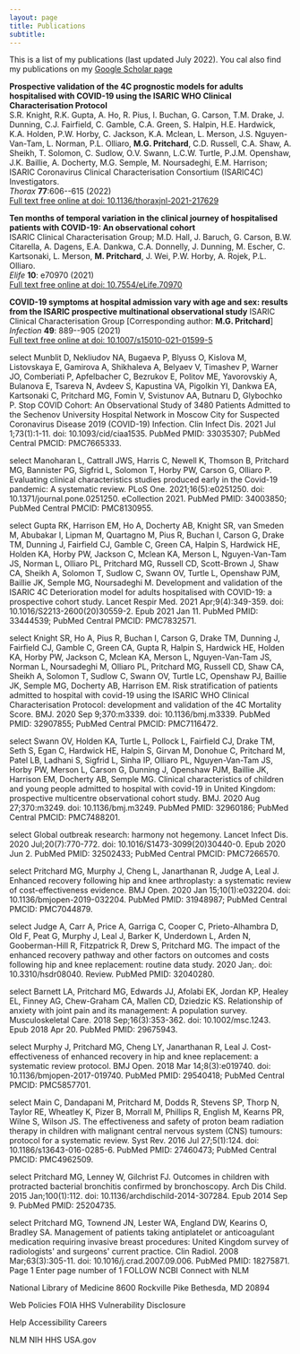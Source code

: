 ```yaml
---
layout: page
title: Publications
subtitle: 
---
```


This is a list of my publications (last updated July 2022). You cal also find my publications on my [Google Scholar page](https://scholar.google.co.uk/citations?user=mQRgzdIAAAAJ&hl=en)

**Prospective validation of the 4C prognostic models for adults hospitalised with COVID-19 using the ISARIC WHO Clinical Characterisation Protocol**  
S.R. Knight, R.K. Gupta, A. Ho, R. Pius, I. Buchan, G. Carson, T.M. Drake, J. Dunning, C.J. Fairfield, C. Gamble, C.A. Green, S. Halpin, H.E. Hardwick, K.A. Holden, P.W. Horby, C. Jackson, K.A. Mclean, L. Merson, J.S. Nguyen-Van-Tam, L. Norman, P.L. Olliaro, **M.G. Pritchard**, C.D. Russell, C.A. Shaw, A. Sheikh, T. Solomon, C. Sudlow, O.V. Swann, L.C.W. Turtle, P.J.M. Openshaw, J.K. Baillie, A. Docherty, M.G. Semple, M. Noursadeghi, E.M. Harrison; ISARIC Coronavirus Clinical Characterisation Consortium (ISARIC4C) Investigators.  
_Thorax_ **77**:606--615 (2022)  
[Full text free online at doi: 10.1136/thoraxjnl-2021-217629](https://thorax.bmj.com/content/77/6/606.info)

**Ten months of temporal variation in the clinical journey of hospitalised patients with COVID-19: An observational cohort**  
ISARIC Clinical Characterisation Group; M.D. Hall, J. Baruch, G. Carson, B.W. Citarella, A. Dagens, E.A. Dankwa, C.A. Donnelly, J. Dunning, M. Escher, C. Kartsonaki, L. Merson, **M. Pritchard**, J. Wei, P.W. Horby, A. Rojek, P.L. Olliaro.  
_Elife_ **10**: e70970 (2021)  
[Full text free online at doi: 10.7554/eLife.70970](https://doi.org/10.7554/elife.70970)

**COVID-19 symptoms at hospital admission vary with age and sex: results from the ISARIC prospective multinational observational study**
ISARIC Clinical Characterisation Group [Corresponding author: **M.G. Pritchard**]
_Infection_ **49**: 889--905 (2021)  
[Full text free online at doi: 10.1007/s15010-021-01599-5](https://doi.org/10.1007/s15010-021-01599-5)

select
Munblit D, Nekliudov NA, Bugaeva P, Blyuss O, Kislova M, Listovskaya E, Gamirova A, Shikhaleva A, Belyaev V, Timashev P, Warner JO, Comberiati P, Apfelbacher C, Bezrukov E, Politov ME, Yavorovskiy A, Bulanova E, Tsareva N, Avdeev S, Kapustina VA, Pigolkin YI, Dankwa EA, Kartsonaki C, Pritchard MG, Fomin V, Svistunov AA, Butnaru D, Glybochko P. Stop COVID Cohort: An Observational Study of 3480 Patients Admitted to the Sechenov University Hospital Network in Moscow City for Suspected Coronavirus Disease 2019 (COVID-19) Infection. Clin Infect Dis. 2021 Jul 1;73(1):1-11. doi: 10.1093/cid/ciaa1535. PubMed PMID: 33035307; PubMed Central PMCID: PMC7665333.

select
Manoharan L, Cattrall JWS, Harris C, Newell K, Thomson B, Pritchard MG, Bannister PG, Sigfrid L, Solomon T, Horby PW, Carson G, Olliaro P. Evaluating clinical characteristics studies produced early in the Covid-19 pandemic: A systematic review. PLoS One. 2021;16(5):e0251250. doi: 10.1371/journal.pone.0251250. eCollection 2021. PubMed PMID: 34003850; PubMed Central PMCID: PMC8130955.

select
Gupta RK, Harrison EM, Ho A, Docherty AB, Knight SR, van Smeden M, Abubakar I, Lipman M, Quartagno M, Pius R, Buchan I, Carson G, Drake TM, Dunning J, Fairfield CJ, Gamble C, Green CA, Halpin S, Hardwick HE, Holden KA, Horby PW, Jackson C, Mclean KA, Merson L, Nguyen-Van-Tam JS, Norman L, Olliaro PL, Pritchard MG, Russell CD, Scott-Brown J, Shaw CA, Sheikh A, Solomon T, Sudlow C, Swann OV, Turtle L, Openshaw PJM, Baillie JK, Semple MG, Noursadeghi M. Development and validation of the ISARIC 4C Deterioration model for adults hospitalised with COVID-19: a prospective cohort study. Lancet Respir Med. 2021 Apr;9(4):349-359. doi: 10.1016/S2213-2600(20)30559-2. Epub 2021 Jan 11. PubMed PMID: 33444539; PubMed Central PMCID: PMC7832571.

select
Knight SR, Ho A, Pius R, Buchan I, Carson G, Drake TM, Dunning J, Fairfield CJ, Gamble C, Green CA, Gupta R, Halpin S, Hardwick HE, Holden KA, Horby PW, Jackson C, Mclean KA, Merson L, Nguyen-Van-Tam JS, Norman L, Noursadeghi M, Olliaro PL, Pritchard MG, Russell CD, Shaw CA, Sheikh A, Solomon T, Sudlow C, Swann OV, Turtle LC, Openshaw PJ, Baillie JK, Semple MG, Docherty AB, Harrison EM. Risk stratification of patients admitted to hospital with covid-19 using the ISARIC WHO Clinical Characterisation Protocol: development and validation of the 4C Mortality Score. BMJ. 2020 Sep 9;370:m3339. doi: 10.1136/bmj.m3339. PubMed PMID: 32907855; PubMed Central PMCID: PMC7116472.

select
Swann OV, Holden KA, Turtle L, Pollock L, Fairfield CJ, Drake TM, Seth S, Egan C, Hardwick HE, Halpin S, Girvan M, Donohue C, Pritchard M, Patel LB, Ladhani S, Sigfrid L, Sinha IP, Olliaro PL, Nguyen-Van-Tam JS, Horby PW, Merson L, Carson G, Dunning J, Openshaw PJM, Baillie JK, Harrison EM, Docherty AB, Semple MG. Clinical characteristics of children and young people admitted to hospital with covid-19 in United Kingdom: prospective multicentre observational cohort study. BMJ. 2020 Aug 27;370:m3249. doi: 10.1136/bmj.m3249. PubMed PMID: 32960186; PubMed Central PMCID: PMC7488201.

select
Global outbreak research: harmony not hegemony. Lancet Infect Dis. 2020 Jul;20(7):770-772. doi: 10.1016/S1473-3099(20)30440-0. Epub 2020 Jun 2. PubMed PMID: 32502433; PubMed Central PMCID: PMC7266570.

select
Pritchard MG, Murphy J, Cheng L, Janarthanan R, Judge A, Leal J. Enhanced recovery following hip and knee arthroplasty: a systematic review of cost-effectiveness evidence. BMJ Open. 2020 Jan 15;10(1):e032204. doi: 10.1136/bmjopen-2019-032204. PubMed PMID: 31948987; PubMed Central PMCID: PMC7044879.

select
Judge A, Carr A, Price A, Garriga C, Cooper C, Prieto-Alhambra D, Old F, Peat G, Murphy J, Leal J, Barker K, Underdown L, Arden N, Gooberman-Hill R, Fitzpatrick R, Drew S, Pritchard MG. The impact of the enhanced recovery pathway and other factors on outcomes and costs following hip and knee replacement: routine data study. 2020 Jan;. doi: 10.3310/hsdr08040. Review. PubMed PMID: 32040280.

select
Barnett LA, Pritchard MG, Edwards JJ, Afolabi EK, Jordan KP, Healey EL, Finney AG, Chew-Graham CA, Mallen CD, Dziedzic KS. Relationship of anxiety with joint pain and its management: A population survey. Musculoskeletal Care. 2018 Sep;16(3):353-362. doi: 10.1002/msc.1243. Epub 2018 Apr 20. PubMed PMID: 29675943.

select
Murphy J, Pritchard MG, Cheng LY, Janarthanan R, Leal J. Cost-effectiveness of enhanced recovery in hip and knee replacement: a systematic review protocol. BMJ Open. 2018 Mar 14;8(3):e019740. doi: 10.1136/bmjopen-2017-019740. PubMed PMID: 29540418; PubMed Central PMCID: PMC5857701.

select
Main C, Dandapani M, Pritchard M, Dodds R, Stevens SP, Thorp N, Taylor RE, Wheatley K, Pizer B, Morrall M, Phillips R, English M, Kearns PR, Wilne S, Wilson JS. The effectiveness and safety of proton beam radiation therapy in children with malignant central nervous system (CNS) tumours: protocol for a systematic review. Syst Rev. 2016 Jul 27;5(1):124. doi: 10.1186/s13643-016-0285-6. PubMed PMID: 27460473; PubMed Central PMCID: PMC4962509.

select
Pritchard MG, Lenney W, Gilchrist FJ. Outcomes in children with protracted bacterial bronchitis confirmed by bronchoscopy. Arch Dis Child. 2015 Jan;100(1):112. doi: 10.1136/archdischild-2014-307284. Epub 2014 Sep 9. PubMed PMID: 25204735.

select
Pritchard MG, Townend JN, Lester WA, England DW, Kearins O, Bradley SA. Management of patients taking antiplatelet or anticoagulant medication requiring invasive breast procedures: United Kingdom survey of radiologists' and surgeons' current practice. Clin Radiol. 2008 Mar;63(3):305-11. doi: 10.1016/j.crad.2007.09.006. PubMed PMID: 18275871.
Page 
1
 Enter page number of 1
FOLLOW NCBI
Connect with NLM

  
National Library of Medicine
8600 Rockville Pike
Bethesda, MD 20894

Web Policies
FOIA
HHS Vulnerability Disclosure

Help
Accessibility
Careers

NLM
NIH
HHS
USA.gov